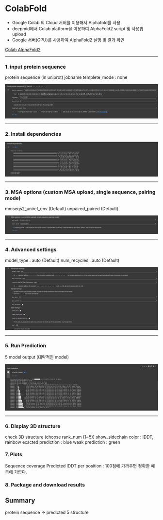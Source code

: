 # ColabFold

- Google Colab 의 Cloud 서버를 이용해서 Alphafold를 사용.
- deepmid에서 Colab platform을 이용하여 AlphaFold2 script 및 사용법 upload
- Google 서버(GPU)를 사용하여 AlphaFold2 실행 및 결과 확인

[Colab AlphaFold2](https://colab.research.google.com/github/sokrypton/ColabFold/blob/main/AlphaFold2.ipynb#scrollTo=kOblAo-xetgx)

---

### 1. input protein sequence
protein sequence (in uniprot)
jobname
templete_mode : none

![jpg](./IMG/Input_protein_sequence.png)

---

### 2. Install dependencies

![jpg](./IMG/Install%20dependencies.png)

---

### 3. MSA options (custom MSA upload, single sequence, pairing mode)
mmseqs2_uniref_env (Default)
unpaired_paired (Default)

![jpg](./IMG/MSA_options.png)

---
### 4. Advanced settings
model_type : auto (Default)
num_recycles : auto (Default)

![jpg](./IMG/Advances_setting.png)

---

### 5. Run Prediction
5 model output (대략적인 model)

![jpg](./IMG/Run_Prediction.png)

---

### 6. Display 3D structure
check 3D structure (choose rank_num (1~5))
show_sidechain
color : lDDT, rainbow
exacted prediction : blue
weak prediction : green
### 7. Plots
Sequence coverage
Predicted lDDT per position : 100점에 가까우면 정확한 예측에 가깝다.
### 8. Package and download results


## Summary
protein sequence -> predicted 5 structure